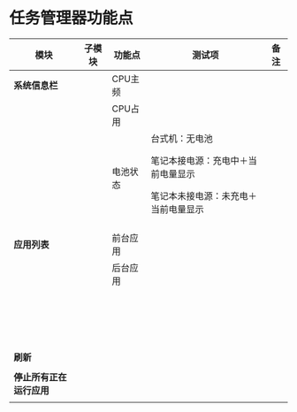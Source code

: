 # 任务管理器功能点

| 模块 | 子模块 | 功能点 | 测试项 | 备注 |
| ----- |-----|-----|-----|----- |
|**系统信息栏**||CPU主频|||
|||CPU占用|||
|||电池状态|台式机：无电池<p>笔记本接电源：充电中＋当前电量显示<p>笔记本未接电源：未充电＋当前电量显示||
||||||
|**应用列表**||前台应用|||
|||后台应用|||
||||||
||||||
||||||
||||||
||||||
||||||
||||||
||||||
||||||
||||||
||||||
||||||
||||||
||||||
||||||
||||||
||||||
||||||
|**刷新**|||||
||||||
|**停止所有正在运行应用**|||||
||||||
